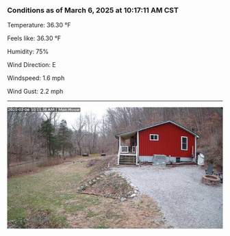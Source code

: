 ### Conditions as of March 6, 2025 at 10:17:11 AM CST 

Temperature: 36.30 &deg;F

Feels like: 36.30 &deg;F

Humidity: 75%

Wind Direction: E

Windspeed: 1.6 mph

Wind Gust: 2.2 mph

---

<img src="./images/latest.jpeg"/>

